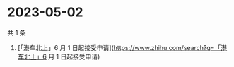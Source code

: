 # 2023-05-02

共 1 条

<!-- BEGIN -->
<!-- 最后更新时间 Tue May 02 2023 12:05:09 GMT+0800 (China Standard Time) -->

1. [「港车北上」6 月 1
   日起接受申请](https://www.zhihu.com/search?q=「港车北上」6 月 1 日起接受申请)

<!-- END -->
